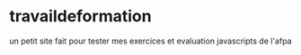 # travaildeformation
un petit site fait pour tester mes exercices et evaluation javascripts  de l'afpa
